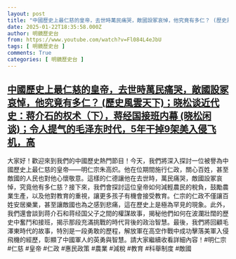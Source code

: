 ```yaml
---
layout: post
title: "中國歷史上最仁慈的皇帝，去世時萬民痛哭，敵國設冢哀悼，他究竟有多仁？ (歷史風雲天下)；晓松谈近代史：蒋介石的权术（下），蒋经国接班内幕 (晓松闲谈)；令人提气的毛泽东时代，5年干掉9架美入侵飞机，高"
date: 2025-01-22T18:35:58.000Z
author: 明鏡歷史台
from: https://www.youtube.com/watch?v=Fl084L4eJbU
tags: [ 明鏡歷史台 ]
comments: True
categories: [ 明鏡歷史台 ]
---
```

<!--1737570958000-->
[中國歷史上最仁慈的皇帝，去世時萬民痛哭，敵國設冢哀悼，他究竟有多仁？ (歷史風雲天下)；晓松谈近代史：蒋介石的权术（下），蒋经国接班内幕 (晓松闲谈)；令人提气的毛泽东时代，5年干掉9架美入侵飞机，高](https://www.youtube.com/watch?v=Fl084L4eJbU)
------

<div>
大家好！歡迎來到我們的中國歷史熱門節目！今天，我們將深入探討一位被譽為中國歷史上最仁慈的皇帝——明仁宗朱高炽。他在位期間施行仁政，關心百姓，甚至敵國的人民也對他心懷敬意。這樣的仁德讓他在去世時，萬民痛哭，敵國設冢哀悼，究竟他有多仁慈？接下來，我們會探討這位皇帝如何減輕農民的稅負，鼓勵農業生產，以及他對教育的重視，讓更多孩子有機會接受教育。仁宗的仁政不僅讓百姓安居樂業，甚至讓敵國也為之感到悲痛，這在歷史上是極為罕見的現象。此外，我們還會談到蒋介石和蒋经国父子之間的權謀故事，揭秘他們如何在波瀾壯闊的歷史中奮鬥和接班，揭示那段充滿挑戰的時代背後的政治智慧。最後，我們將回顧毛澤東時代的故事，特別是一段勇敢的歷程，解放軍在高空作戰中成功擊落美軍入侵飛機的經歷，彰顯了中國軍人的英勇與智慧。請大家繼續收看詳細內容！#明仁宗 #仁慈 #皇帝 #仁政 #惠民政策 #農業 #減稅 #教育 #科舉制度 #敵國
</div>
